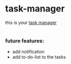 # task-manager
this is your [task manager](https://your-task-list.web.app/)
<br/><br/>
### future features:
- add notification 
- add to-do-list to the tasks
